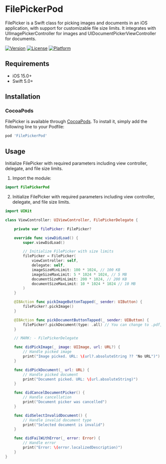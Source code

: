 # FilePickerPod

FilePicker is a Swift class for picking images and documents in an iOS application, with support for customizable file size limits. It integrates with UIImagePickerController for images and UIDocumentPickerViewController for documents.


 [![Version](https://img.shields.io/cocoapods/v/FilePickerPod.svg?style=flat)](https://cocoapods.org/pods/FilePickerPod)
 [![License](https://img.shields.io/cocoapods/l/FilePickerPod.svg?style=flat)](https://cocoapods.org/pods/FilePickerPod)
 [![Platform](https://img.shields.io/cocoapods/p/FilePickerPod.svg?style=flat)](https://cocoapods.org/pods/FilePickerPod)

## Requirements

- iOS 15.0+
- Swift 5.0+

## Installation

### CocoaPods

FilePicker is available through [CocoaPods](https://cocoapods.org/pods/FilePickerPod). To install it, simply add the following line to your Podfile:

```ruby
pod 'FilePickerPod'
```


## Usage

Initialize FilePicker with required parameters including view controller, delegate, and file size limits.

1. Import the module:

```swift
import FilePickerPod
```

2. Initialize FilePicker with required parameters including view controller, delegate, and file size limits.


```swift
import UIKit

class ViewController: UIViewController, FilePickerDelegate {

    private var filePicker: FilePicker?

    override func viewDidLoad() {
        super.viewDidLoad()

        // Initialize FilePicker with size limits
        filePicker = FilePicker(
            viewController: self,
            delegate: self,
            imageSizeMinLimit: 100 * 1024, // 100 KB
            imageSizeMaxLimit: 5 * 1024 * 1024, // 5 MB
            documentSizeMinLimit: 200 * 1024, // 200 KB
            documentSizeMaxLimit: 10 * 1024 * 1024 // 10 MB
        )
    }

    @IBAction func pickImageButtonTapped(_ sender: UIButton) {
        filePicker?.pickImage()
    }

    @IBAction func pickDocumentButtonTapped(_ sender: UIButton) {
        filePicker?.pickDocument(type: .all) // You can change to .pdf, .text, or .word
    }

    // MARK: - FilePickerDelegate

    func didPickImage(_ image: UIImage, url: URL?) {
        // Handle picked image
        print("Image picked. URL: \(url?.absoluteString ?? "No URL")")
    }

    func didPickDocument(_ url: URL) {
        // Handle picked document
        print("Document picked. URL: \(url.absoluteString)")
    }

    func didCancelDocumentPicker() {
        // Handle cancellation
        print("Document picker was cancelled")
    }

    func didSelectInvalidDocument() {
        // Handle invalid document type
        print("Selected document is invalid")
    }

    func didFailWithError(_ error: Error) {
        // Handle error
        print("Error: \(error.localizedDescription)")
    }
}



```







